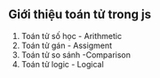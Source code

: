 ## Giới thiệu toán tử trong js

1. Toán tử số học - Arithmetic
2. Toán tử gán - Assigment
3. Toán tử so sánh -Comparison
4. Toán tử logic - Logical
